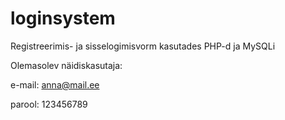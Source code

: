 # loginsystem
Registreerimis- ja sisselogimisvorm kasutades PHP-d ja MySQLi

Olemasolev näidiskasutaja:

e-mail: anna@mail.ee

parool: 123456789
